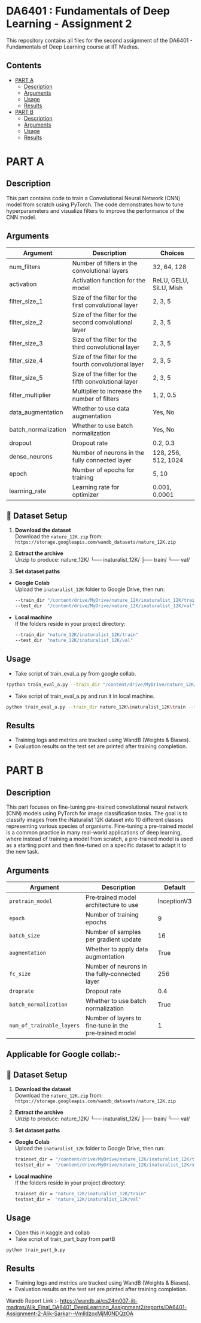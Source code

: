 # DA6401 : Fundamentals of Deep Learning - Assignment 2

This repository contains all files for the second assignment of the DA6401 - Fundamentals of Deep Learning course at IIT Madras.

## Contents

- [PART A](#part-a)  
  - [Description](#description)  
  - [Arguments](#arguments)  
  - [Usage](#usage)  
  - [Results](#results)  
- [PART B](#part-b)  
  - [Description](#description-1)  
  - [Arguments](#arguments-1)  
  - [Usage](#usage-1)  
  - [Results](#results-1)  

# PART A

## Description

This part contains code to train a Convolutional Neural Network (CNN) model from scratch using PyTorch. The code demonstrates how to tune hyperparameters and visualize filters to improve the performance of the CNN model.

## Arguments
| Argument             | Description                                                | Choices                                                  |
|----------------------|------------------------------------------------------------|----------------------------------------------------------|
| num_filters          | Number of filters in the convolutional layers              | 32, 64, 128                                              |
| activation           | Activation function for the model                          | ReLU, GELU, SiLU, Mish                                   |
| filter_size_1        | Size of the filter for the first convolutional layer       | 2, 3, 5                                                  |
| filter_size_2        | Size of the filter for the second convolutional layer      | 2, 3, 5                                                  |
| filter_size_3        | Size of the filter for the third convolutional layer       | 2, 3, 5                                                  |
| filter_size_4        | Size of the filter for the fourth convolutional layer      | 2, 3, 5                                                  |
| filter_size_5        | Size of the filter for the fifth convolutional layer       | 2, 3, 5                                                  |
| filter_multiplier    | Multiplier to increase the number of filters               | 1, 2, 0.5                                                |
| data_augmentation    | Whether to use data augmentation                           | Yes, No                                                  |
| batch_normalization  | Whether to use batch normalization                         | Yes, No                                                  |
| dropout              | Dropout rate                                               | 0.2, 0.3                                                 |
| dense_neurons        | Number of neurons in the fully connected layer             | 128, 256, 512, 1024                                      |
| epoch                | Number of epochs for training                              | 5, 10                                                    |
| learning_rate        | Learning rate for optimizer                                | 0.001, 0.0001                                            |

## 📂 Dataset Setup

1. **Download the dataset**  
   Download the `nature_12K.zip` from:  
   `https://storage.googleapis.com/wandb_datasets/nature_12K.zip`

2. **Extract the archive**  
   Unzip to produce:
   nature_12K/ └── inaturalist_12K/ ├── train/ └── val/

3. **Set dataset paths**  
- **Google Colab**  
  Upload the `inaturalist_12K` folder to Google Drive, then run:  
  ```bash
  --train_dir "/content/drive/MyDrive/nature_12K/inaturalist_12K/train"
  --test_dir  "/content/drive/MyDrive/nature_12K/inaturalist_12K/val"
  ```
- **Local machine**  
  If the folders reside in your project directory:
  ```bash
  --train_dir "nature_12K/inaturalist_12K/train"
  --test_dir  "nature_12K/inaturalist_12K/val"
  ```

## Usage
- Take script of train_eval_a.py from google collab.
  
```bash
!python train_eval_a.py --train_dir "/content/drive/MyDrive/nature_12K/inaturalist_12K/train" --test_dir "/content/drive/MyDrive/nature_12K/inaturalist_12K/val" --num_filters 64 --filter_size_1 3 --filter_size_2 3 --filter_size_3 3 --filter_size_4 3 --filter_size_5 3 --activation SiLU --dense_neurons 1024 --dropout 0.3 --batch_norm Yes --filter_multiplier 1 --learning_rate 0.001 --epochs 20 --data_augmentation Yes
```
- Take script of train_eval_a.py and run it in local machine.
```bash
python train_eval_a.py --train_dir nature_12K\inaturalist_12K\train --test_dir nature_12K\inaturalist_12K\val --num_filters 64 --filter_size_1 3 --filter_size_2 3 --filter_size_3 3 --filter_size_4 3 --filter_size_5 3 --activation SiLU --dense_neurons 1024 --dropout 0.3 --batch_norm Yes --filter_multiplier 1 --learning_rate 0.001 --epochs 20 --data_augmentation Yes
```


## Results
- Training logs and metrics are tracked using WandB (Weights & Biases).
- Evaluation results on the test set are printed after training completion.
  
# PART B

## Description
This part focuses on fine-tuning pre-trained convolutional neural network (CNN) models using PyTorch for image classification tasks. The goal is to classify images from the iNaturalist 12K dataset into 10 different classes representing various species of organisms. Fine-tuning a pre-trained model is a common practice in many real-world applications of deep learning, where instead of training a model from scratch, a pre-trained model is used as a starting point and then fine-tuned on a specific dataset to adapt it to the new task.

## Arguments
| Argument                | Description                                            | Default     |
|-------------------------|--------------------------------------------------------|-------------|
| `pretrain_model`        | Pre‑trained model architecture to use                  | InceptionV3 |
| `epoch`                 | Number of training epochs                              | 9           |
| `batch_size`            | Number of samples per gradient update                  | 16          |
| `augmentation`          | Whether to apply data augmentation                     | True        |
| `fc_size`               | Number of neurons in the fully‑connected layer         | 256         |
| `droprate`              | Dropout rate                                           | 0.4         |
| `batch_normalization`   | Whether to use batch normalization                     | True        |
| `num_of_trainable_layers` | Number of layers to fine‑tune in the pre‑trained model | 1           |

## Applicable for Google collab:-
## 📂 Dataset Setup

1. **Download the dataset**  
   Download the `nature_12K.zip` from:  
   `https://storage.googleapis.com/wandb_datasets/nature_12K.zip`

2. **Extract the archive**  
   Unzip to produce:
   nature_12K/ └── inaturalist_12K/ ├── train/ └── val/

3. **Set dataset paths**  
- **Google Colab**  
  Upload the `inaturalist_12K` folder to Google Drive, then run:  
  ```bash
  trainset_dir = "/content/drive/MyDrive/nature_12K/inaturalist_12K/train"
  testset_dir =  "/content/drive/MyDrive/nature_12K/inaturalist_12K/val"
  ```
- **Local machine**  
  If the folders reside in your project directory:
  ```bash
  trainset_dir = "nature_12K/inaturalist_12K/train"
  testset_dir =  "nature_12K/inaturalist_12K/val"
  ```
## Usage
- Open this in kaggle and collab
- Take script of train_part_b.py from partB
```bash
python train_part_b.py
```
## Results
- Training logs and metrics are tracked using WandB (Weights & Biases).
- Evaluation results on the test set are printed after training completion.
  
Wandb Report Link :- https://wandb.ai/cs24m007-iit-madras/Alik_Final_DA6401_DeepLearning_Assignment2/reports/DA6401-Assignment-2-Alik-Sarkar--VmlldzoxMjM0NDQzOA

